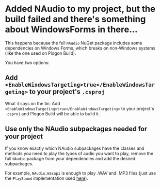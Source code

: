 # Added NAudio to my project, but the build failed and there's something about WindowsForms in there...

This happens because the full `NAudio` NuGet package includes some dependencies on Windows Forms,
which breaks on non-Windows systems (like the one used on Plogon Build).

You have two options:

## Add `<EnableWindowsTargeting>true</EnableWindowsTargeting>` to your project's `.csproj`

What it says on the tin.
Add `<EnableWindowsTargeting>true</EnableWindowsTargeting>` to your project's `.csproj`
and Plogon Build will be able to build it.

## Use only the NAudio subpackages needed for your project

If you know exactly which NAudio subpackages have the classes and methods you need
to play the types of audio you want to play, remove the full `NAudio` package
from your dependencies and add the desired subpackages.

For example, `NAudio.Wasapi` is enough to play .WAV and .MP3 files
(just use the `PlaySound` implementation used [here](https://github.com/Berna-L/ffxiv-tf2-crit-plugin/blob/73ca0a42a052e74b7caf750feb3be2aa20affdaf/Tf2CriticalHitsPlugin/SoundEngine.cs)).
